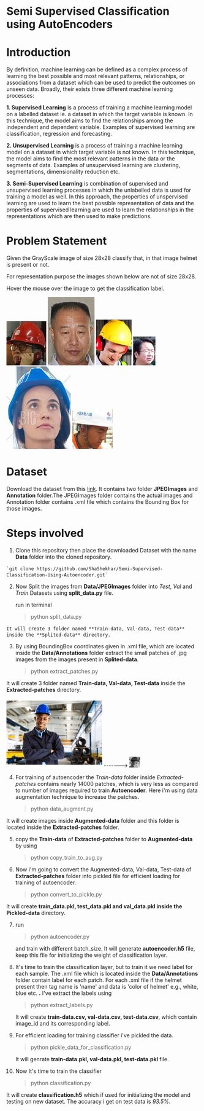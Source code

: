 # Semi Supervised Classification using AutoEncoders

# Introduction

By definition, machine learning can be defined as a complex process of learning the best possible and most relevant patterns, relationships, or associations from a dataset which can be used to predict the outcomes on unseen data. Broadly, their exists three different machine learning processes:

**1. Supervised Learning** is a process of training a machine learning model on a labelled dataset ie. a dataset in which the target variable is known. In this technique, the model aims to find the relationships among the independent and dependent variable. Examples of supervised learning are classification, regression and forecasting.

**2. Unsupervised Learning** is a process of training a machine learning model on a dataset in which target variable is not known. In this technique, the model aims to find the most relevant patterns in the data or the segments of data. Examples of unsupervised learning are clustering, segmentations, dimensionality reduction etc.

**3. Semi-Supervised Learning** is combination of supervised and unsupervised learning processes in which the unlabelled data is used for training a model as well. In this approach, the properties of unspervised learning are used to learn the best possible representation of data and the properties of supervised learning are used to learn the relationships in the representations which are then used to make predictions.

# Problem Statement
 Given the GrayScale image of size 28x28 classify that, in that image helmet is present or not.

 For representation purpose the images shown below are not of size 28x28.

 Hover the mouse over the image to get the classification label.

 ![](https://github.com/ShaShekhar/Semi-Supervised-Classification-Using-Autoencoder/blob/master/fig/00002_0.jpg "Helmet Present")       ![](https://github.com/ShaShekhar/Semi-Supervised-Classification-Using-Autoencoder/blob/master/fig/01390_2.jpg "Helmet not Present")      ![](https://github.com/ShaShekhar/Semi-Supervised-Classification-Using-Autoencoder/blob/master/fig/00022_0.jpg "Helmet Present")        ![](https://github.com/ShaShekhar/Semi-Supervised-Classification-Using-Autoencoder/blob/master/fig/02680_0.jpg "Helmet not Present")      ![](https://github.com/ShaShekhar/Semi-Supervised-Classification-Using-Autoencoder/blob/master/fig/00167_0.jpg "Helmet Present")      ![](https://github.com/ShaShekhar/Semi-Supervised-Classification-Using-Autoencoder/blob/master/fig/00080_0.jpg "Helmet Present")

# Dataset
Download the dataset from this [link](https://drive.google.com/open?id=1SUBraBUovros2qTt20LYPkRlgmsElVxg "Dataset"). It contains two folder **JPEGImages** and **Annotation** folder.The JPEGImages folder contains the actual images and Annotation folder contains .xml file which contains the Bounding Box for those images.

# Steps involved
 1.  Clone this repository then place the downloaded Dataset with the name
    **Data** folder into the cloned repository.

    `git clone https://github.com/ShaShekhar/Semi-Supervised-Classification-Using-Autoencoder.git`

 2.  Now Split the images from **Data/JPEGImages** folder into _Test_,
    _Val_ and _Train_ Datasets using **split_data.py** file.

     run in terminal

      >python split_data.py

    It will create 3 folder named **Train-data, Val-data, Test-data** inside the **Splited-data** directory.

 3. By using BoundingBox coordinates given in .xml file, which are
    located inside the **Data/Annotations** folder extract the small patches of .jpg images from the images present in **Splited-data**.

     >python extract_patches.py

   It will create 3 folder named **Train-data, Val-data, Test-data** inside the **Extracted-patches** directory.

 ![](https://github.com/ShaShekhar/Semi-Supervised-Classification-Using-Autoencoder/blob/master/fig/00063.jpg "Image")   ------->  ![](https://github.com/ShaShekhar/Semi-Supervised-Classification-Using-Autoencoder/blob/master/fig/00063_0.jpg  "Extracted Patch")

 4. For training of autoencoder the _Train-data_ folder inside
   _Extracted-patches_ contains nearly 14000 patches, which is very less as compared to number of images required to train **Autoencoder**. Here i'm using data augmentation technique to increase the patches.

    >python data_augment.py

   It will create images inside **Augmented-data** folder and this folder is located inside the **Extracted-patches** folder.

 5. copy the **Train-data** of **Extracted-patches** folder to
    **Augmented-data** by using

     >python copy_train_to_aug.py

 6. Now i'm going to convert the Augmented-data, Val-data, Test-data of
    **Extracted-patches** folder into pickled file for efficient loading for training of autoencoder.

    >python convert_to_pickle.py

   It will create **train_data.pkl, test_data.pkl and val_data.pkl inside the Pickled-data** directory.

 7. run

    >python autoencoder.py

    and train with different batch_size. It will generate **autoencoder.h5** file, keep this file for initializing the weight of classification layer.

 8. It's time to train the classification layer, but to train it we need
    label for each sample. The .xml file which is located inside the **Data/Annotations** folder contain label for each patch. For each .xml file if the helmet present then tag name is 'name' and data is 'color of helmet' e.g., white, blue etc. **.** I've extract the labels using

      >python extract_labels.py

    It will create **train-data.csv, val-data.csv, test-data.csv**, which contain image_id and its corresponding label.

9. For efficient loading for training classifier i've pickled the data.

    >python pickle_data_for_classification.py

   It will genrate **train-data.pkl, val-data.pkl, test-data.pkl** file.

10. Now It's time to train the classifier

     >python classification.py

   It will create **classification.h5** which if used for initializing the model and testing on new dataset.
   The accuracy i get on test data is _93.5%_.
